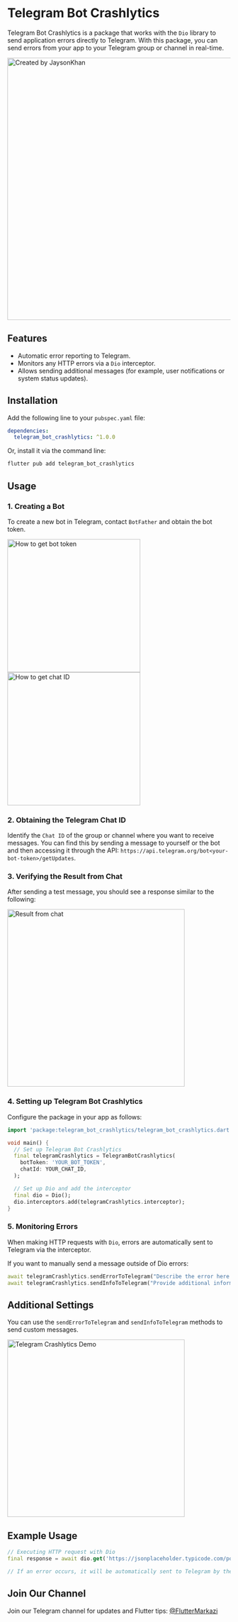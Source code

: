 
# Telegram Bot Crashlytics

Telegram Bot Crashlytics is a package that works with the `Dio` library to send application errors directly to Telegram. With this package, you can send errors from your app to your Telegram group or channel in real-time.

<img src="https://media.giphy.com/media/v1.Y2lkPTc5MGI3NjExemxodXByN284b3dsdnA0bWc4c3kyYW96NTc4eGVqMHV0a2s0M250NCZlcD12MV9pbnRlcm5hbF9naWZfYnlfaWQmY3Q9Zw/Zll2OF7cp3HkAhxkJM/giphy.gif" alt="Created by JaysonKhan" width="591"/>

## Features
- Automatic error reporting to Telegram.
- Monitors any HTTP errors via a `Dio` interceptor.
- Allows sending additional messages (for example, user notifications or system status updates).

## Installation

Add the following line to your `pubspec.yaml` file:

```yaml
dependencies:
  telegram_bot_crashlytics: ^1.0.0
```

Or, install it via the command line:

```bash
flutter pub add telegram_bot_crashlytics
```

## Usage

### 1. Creating a Bot

To create a new bot in Telegram, contact `BotFather` and obtain the bot token.

<img src="images/how_to_get_bot_token.png" alt="How to get bot token" width="300"/> <img src="images/how_to_get_chat_id.png" alt="How to get chat ID" width="300"/>

### 2. Obtaining the Telegram Chat ID

Identify the `Chat ID` of the group or channel where you want to receive messages. You can find this by sending a message to yourself or the bot and then accessing it through the API: `https://api.telegram.org/bot<your-bot-token>/getUpdates`.

### 3. Verifying the Result from Chat

After sending a test message, you should see a response similar to the following:

<img src="images/result_from_chat.png" alt="Result from chat" width="400"/>

### 4. Setting up Telegram Bot Crashlytics

Configure the package in your app as follows:

```dart
import 'package:telegram_bot_crashlytics/telegram_bot_crashlytics.dart';

void main() {
  // Set up Telegram Bot Crashlytics
  final telegramCrashlytics = TelegramBotCrashlytics(
    botToken: 'YOUR_BOT_TOKEN',
    chatId: YOUR_CHAT_ID,
  );

  // Set up Dio and add the interceptor
  final dio = Dio();
  dio.interceptors.add(telegramCrashlytics.interceptor);
}
```

### 5. Monitoring Errors

When making HTTP requests with `Dio`, errors are automatically sent to Telegram via the interceptor.

If you want to manually send a message outside of Dio errors:

```dart
await telegramCrashlytics.sendErrorToTelegram("Describe the error here.");
await telegramCrashlytics.sendInfoToTelegram("Provide additional information here.");
```

## Additional Settings

You can use the `sendErrorToTelegram` and `sendInfoToTelegram` methods to send custom messages.

<img src="images/example_function2.gif" alt="Telegram Crashlytics Demo" width="400"/>

## Example Usage

```dart
// Executing HTTP request with Dio
final response = await dio.get('https://jsonplaceholder.typicode.com/posts');

// If an error occurs, it will be automatically sent to Telegram by the interceptor.
```

## Join Our Channel

Join our Telegram channel for updates and Flutter tips: [@FlutterMarkazi](https://t.me/FlutterMarkazi)
